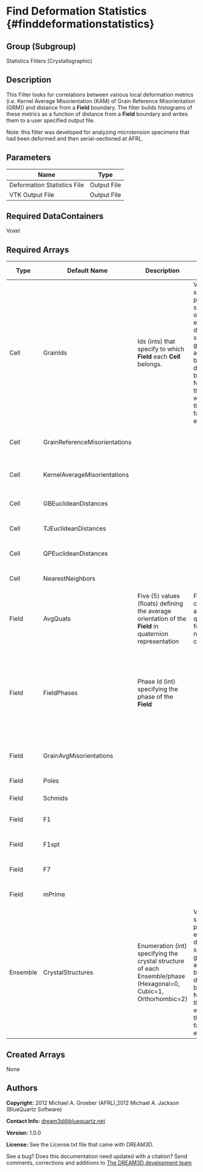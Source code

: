 Find Deformation Statistics {#finddeformationstatistics}
======

## Group (Subgroup) ##
Statistics Filters (Crystallographic)

## Description ##
This Filter looks for correlations between various local deformation metrics (i.e. Kernel Average Misorientation (KAM) of Grain Reference Misorientation (GRM)) and distance from a **Field** boundary.  The filter builds histograms of these metrics as a function of distance from a **Field** boundary and writes them to a user specified output file.  

Note: this filter was developed for analyzing microtension specimens that had been deformed and then serial-sectioned at AFRL.

## Parameters ##

| Name | Type |
|------|------|
| Deformation Statistics File | Output File |
| VTK Output File | Output File |

## Required DataContainers ##
Voxel

## Required Arrays ##

| Type | Default Name | Description | Comment | Filters Known to Create Data |
|------|--------------|-------------|---------|-----|
| Cell | GrainIds | Ids (ints) that specify to which **Field** each **Cell** belongs. | Values should be present from segmentation of experimental data or synthetic generation and cannot be determined by this filter. Not having these values will result in the filter to fail/not execute. | Segment Fields (Misorientation, C-Axis Misorientation, Scalar) (Reconstruction), Read Dx File (IO), Read Ph File (IO), Pack Primary Phases (SyntheticBuilding), Insert Precipitate Phases (SyntheticBuilding), Establish Matrix Phase (SyntheticBuilding) |
| Cell | GrainReferenceMisorientations |  |  | Find Field Reference Misorientations (Statistics) |
| Cell | KernelAverageMisorientations |  |  | Find Kernel Average Misorientations (Statistics) |
| Cell | GBEuclideanDistances |  |  | Find Euclidean Distance Map (Statistics) |
| Cell | TJEuclideanDistances |  |  | Find Euclidean Distance Map (Statistics) |
| Cell | QPEuclideanDistances |  |  | Find Euclidean Distance Map (Statistics) |
| Cell | NearestNeighbors |  |  | Find Euclidean Distance Map (Statistics) |
| Field | AvgQuats | Five (5) values (floats) defining the average orientation of the **Field** in quaternion representation | Filter will calculate average quaternions for **Fields** if not already calculated. | Find Field Average Orientations (Statistics) |
| Field | FieldPhases | Phase Id (int) specifying the phase of the **Field**| | Find Field Phases (Generic), Read Field Info File (IO), Pack Primary Phases (SyntheticBuilding), Insert Precipitate Phases (SyntheticBuilding), Establish Matrix Phase (SyntheticBuilding) |
| Field | GrainAvgMisorientations |  |  | Find Field Reference Misorientations (Statistics) |
| Field | Poles |  |  | Find Schmid Factors (Statistics) |
| Field | Schmids |  |  | Find Schmid Factors (Statistics) |
| Field | F1 |  |  | Find Slip Neighbor Transmission Metrics (Statistics) |
| Field | F1spt |  |  | Find Slip Neighbor Transmission Metrics (Statistics) |
| Field | F7 |  |  | Find Slip Neighbor Transmission Metrics (Statistics) |
| Field | mPrime |  |  | Find Slip Neighbor Transmission Metrics (Statistics) |
| Ensemble | CrystalStructures | Enumeration (int) specifying the crystal structure of each Ensemble/phase (Hexagonal=0, Cubic=1, Orthorhombic=2) | Values should be present from experimental data or synthetic generation and cannot be determined by this filter. Not having these values will result in the filter to fail/not execute. | Read H5Ebsd File (IO), Read Ensemble Info File (IO), Initialize Synthetic Volume (SyntheticBuilding) |

## Created Arrays ##
None

## Authors ##


**Copyright:** 2012 Michael A. Groeber (AFRL),2012 Michael A. Jackson (BlueQuartz Software)

**Contact Info:** dream3d@bluequartz.net

**Version:** 1.0.0

**License:**  See the License.txt file that came with DREAM3D.




See a bug? Does this documentation need updated with a citation? Send comments, corrections and additions to [The DREAM3D development team](mailto:dream3d@bluequartz.net?subject=Documentation%20Correction)


